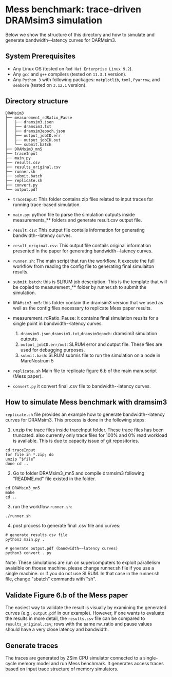 # Mess benchmark: trace-driven DRAMsim3 simulation  

Below we show the structure of this directory and how to simulate and generate bandwidth--latency curves for DARMsim3. 

## System Prerequisites

- Any Linux OS (tested on `Red Hat Enterprise Linux 9.2`).
- Any `gcc` and `g++` compilers (tested on `11.3.1` version).
- Any `Python 3` with following packages: `matplotlib`, `toml`, `Pyarrow`, and `seaborn` (tested on `3.12.1` version).  

## Directory structure 

```
DRAMsim3
├── measurement_rdRatio_Pause 
│   ├── dramsim3.json 
│   ├── dramsim3.txt 
│   ├── dramsim3epoch.json 
│   ├── output_jobID.err 
│   ├── output_jobID.out 
│   └── submit.batch 
├── DRAMsim3_mn5 
├── traceInput 
├── main.py 
├── results.csv 
├── results_original.csv 
├── runner.sh 
├── submit.batch
├── replicate.sh
├── convert.py 
└── output.pdf 

```


- `traceInput`: This folder contains zip files related to input traces for running trace-based simulation. 
- `main.py`: python file to parse the simulation outputs inside measurements_** folders and generate result.csv output file. 
- `result.csv`: This output file contails information for generating bandwidth--latency curves. 
- `result_original.csv`: This output file contails original information presented in the paper for generating bandwidth--latency curves. 
 - `runner.sh`: The main script that run the workflow. It execute the full workflow from reading the config file to generating final simulaiton results. 
- `submit.batch`: this is SLRUM job description. This is the template that will be copied to measurement_** folder by runner.sh to submit the simulation.
- `DRAMsim3_mn5`: this folder contain the dramsim3 version that we used as well as the config files necessary to replicate Mess paper results. 
- measurement_rdRatio_Pause: it contains final simulation reuslts for a single point in bandwidth--latency curves.
	1. `dramsim3.json`,`dramsim3.txt`,`dramsim3epoch`: dramsim3 simulation outputs. 
	2. `output_jobID.err/out`: SLRUM error and output file. These files are used for debugging purposes. 
	3. `submit.bash`: SLRUM submis file to run the simulation on a node in MareNostrum 5  

- `replicate.sh` Main file to replicate figure 6.b of the main manuscript (Mess paper). 
- `convert.py` it convert final .csv file to bandwidth--latency curves. 


## How to simulate Mess benchmark with dramsim3 

`replicate.sh` file provides an example how to generate bandwidth--latency curves for DRAMsim3. This process is done in the following steps:

1. unzip the trace files inside traceInput folder. These trace files has been truncated. also currently only trace files for 100% and 0% read workload is available. This is due to capacity issue of git repositories. 
```
cd traceInput
for file in *.zip; do
unzip ”$file”
done cd ..
```

2. Go to folder DRAMsim3_mn5 and compile dramsim3 following "README.md" file existed in the folder. 
```
cd DRAMsim3_mn5 
make
cd ..
```
3. run the workflow `runner.sh`: 

```
./runner.sh
```

4. post process to generate final .csv file and curves:

```
# generate results.csv file
python3 main.py .

# generate output.pdf (bandwidth−−latency curves)
python3 convert . py
```

Note: These simulations are run on supercomputers to exploit parallelism avaialble on thoese machine. please change runner.sh file if you use a single machine. or if you do not use SLRUM. In that case in the runner.sh file, change "sbatch" commands with "sh".


## Validate Figure 6.b of the Mess paper

The easiest way to validate the result is visually by examining the generated curves (e.g., `output.pdf` in our example). However, if one wants to evaluate the results in more detail, the `results.csv` file can be compared to `results_original.csv`; rows with the same rw_ratio and pause values should have a very close latency and bandwidth.


## Generate traces

The traces are generated by ZSim CPU simulator connected to a single-cycle memory model and run Mess benchmark. It generates access traces based on input trace structure of memory simulators. 

